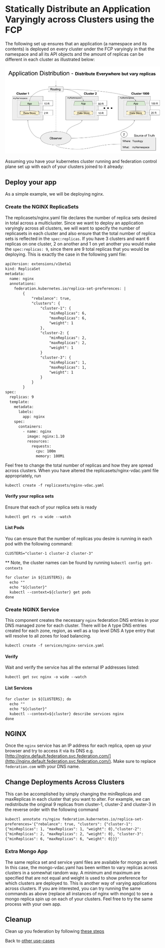 # Statically Distribute an Application Varyingly across Clusters using the FCP

The following set up ensures that an application (a namespace and its contents) is deployed on every cluster under the FCP varyingly in that the namespace and all its API objects and the amount of replicas can be different in each cluster as illustrated below:

![Varied Deployment Across Clusters](../images/vdac.png)

Assuming you have your kubernetes cluster running and federation control plane set up with each of your clusters joined to it already:

## Deploy your app

As a simple example, we will be deploying nginx.

### Create the NGINX ReplicaSets

The replicasets/nginx.yaml file declares the number of replica sets desired in total across a multicluster. Since we want to deploy an application varyingly across all clusters, we will want to specify the number of replicasets in each cluster and also ensure that the total number of replica sets is reflected in the `spec:replicas`. If you have 3 clusters and want 6 replicas on one cluster, 2 on another and 1 on yet another you would make the `spec:replicas: 9`, since there are 9 total replicas that you would be deploying. This is exactly the case in the following yaml file:

```
apiVersion: extensions/v1beta1
kind: ReplicaSet
metadata:
  name: nginx
  annotations:
    federation.kubernetes.io/replica-set-preferences: |
        {
            "rebalance": true,
            "clusters": {
                "cluster-1": {
                    "minReplicas": 6,
                    "maxReplicas": 6,
                    "weight": 1
                },
                "cluster-2: {
                    "minReplicas": 2,
                    "maxReplicas": 2,
                    "weight": 1
                }
                "cluster-3": {
                    "minReplicas": 1,
                    "maxReplicas": 1,
                    "weight": 1
                }
            }
        }
spec:
  replicas: 9
  template:
    metadata:
      labels:
        app: nginx
    spec:
      containers:
        - name: nginx
          image: nginx:1.10
          resources:
            requests:
              cpu: 100m
              memory: 100Mi

```

Feel free to change the total number of replicas and how they are spread across clusters. When you have altered the replicasets/nginx-vdac.yaml file appropriately, run

```
kubectl create -f replicasets/nginx-vdac.yaml
```

#### Verify your replica sets

Ensure that each of your replica sets is ready
 
```
kubectl get rs -o wide --watch
```

#### List Pods

You can ensure that the number of replicas you desire is running in each pod with the following command:

```
CLUSTERS="cluster-1 cluster-2 cluster-3"
```
** Note, the cluster names can be found by running `kubectl config get-contexts`

```
for cluster in ${CLUSTERS}; do
  echo ""
  echo "${cluster}"
  kubectl --context=${cluster} get pods
done
```

### Create NGINX Service

This component creates the necessary `nginx` federation DNS entries in your DNS managed zone for each cluster. There will be A type DNS entries created for each zone, region, as well as a top level DNS A type entry that will resolve to all zones for load balancing.

```
kubectl create -f services/nginx-service.yaml
```

#### Verify

Wait and verify the service has all the external IP addresses listed:

```
kubectl get svc nginx -o wide --watch
```
#### List Services

```
for cluster in ${CLUSTERS}; do
  echo ""
  echo "${cluster}"
  kubectl --context=${cluster} describe services nginx
done
```

## NGINX

Once the `nginx` service has an IP address for each replica, open up your browser and try to access it via its
DNS e.g. [http://nginx.default.federation.svc.federation.com/](http://nginx.default.federation.svc.federation.com/). Make sure to replace `federation.com` with your DNS name.

## Change Deployments Across Clusters

This can be accomplished by simply changing the minReplicas and maxReplicas in each cluster that you want to alter.
For example, we can redistribute the original 9 replicas from cluster-1, cluster-2 and cluster-3 in the reverse order with the following command

```
kubectl annotate rs/nginx federation.kubernetes.io/replica-set-preferences='{"rebalance": true, "clusters": {"cluster-1": {"minReplicas": 1, "maxReplicas": 1, "weight": 0},"cluster-2": {"minReplicas": 2, "maxReplicas": 2, "weight": 0}, "cluster-3":{"minReplicas": 6, "maxReplicas": 6, "weight": 0}}}'
```

### Extra Mongo App

The same replica set and service yaml files are available for mongo as well. In this case, the mongo-vdac.yaml has been written to vary replicas across clusters in a somewhat random way. A minimum and maximum are specified that are not equal and weight is used to show preference for which clusters are deployed to. This is another way of varying applications across clusters. If you are interested, you can try running the same commands as above (replace all instances of nginx with mongo) to see a mongo replica spin up on each of your clusters. Feel free to try the same process with your own app.

## Cleanup

Clean up you federation by following [these steps](./cleanup.md)

Back to [other use-cases](../README.md#multi-cluster-use-cases-1)

